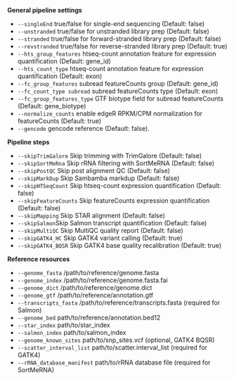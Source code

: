 **General pipeline settings**
* `--singleEnd` true/false for single-end sequencing (Default: false)
* `--unstranded` true/false for unstranded library prep (Default: false)
* `--stranded` true/false for forward-stranded library prep (Default: false)
* `--revstranded` true/false for reverse-stranded library prep (Default: true)
* `--hts_group_features` htseq-count annotation feature for expression quantification (Default: gene_id)
* `--hts_count_type` htseq-count annotation feature for expression quantification (Default: exon)
* `--fc_group_features` subread featureCounts group (Default: gene_id)
* `--fc_count_type subread` subread featureCounts type (Default: exon)
* `--fc_group_features_type` GTF biotype field for subread featureCounts (Default: gene_biotype)
* `--normalize_counts` enable edgeR RPKM/CPM normalization for featureCounts (Default: true)
* `--gencode` gencode reference (Default: false).

**Pipeline steps**

* `--skipTrimGalore` Skip trimming with TrimGalore (Default: false)
* `--skipSortMeRna` Skip rRNA filtering with SortMeRNA (Default: false)
* `--skipPostQC` Skip post alignment QC (Default: false)
* `--skipMarkDup` Skip Sambamba markdup (Default: false)
* `--skipHTSeqCount` Skip htseq-count expression quantification (Default: false)
* `--skipFeatureCounts` Skip featureCounts expression quantification (Default: false)
* `--skipMapping` Skip STAR alignment (Default: false)
* `--skipSalmon`Skip Salmon transcript quantification (Default: false)
* `--skipMultiQC` Skip MultiQC quality report (Default: false)
* `--skipGATK4_HC` Skip GATK4 variant calling (Default: true)
* `--skipGATK4_BQSR` Skip GATK4 base quality recalibration (Default: true)

**Reference resources**

* `--genome_fasta` /path/to/reference/genome.fasta
* `--genome_index` /path/to/reference/genome.fasta.fai
* `--genome_dict` /path/to/reference/genome.dict
* `--genome_gtf` /path/to/reference/annotation.gtf
* `--transcripts_fasta` /path/to/reference/transcripts.fasta (required for Salmon)
* `--genome_bed` path/to/reference/annotation.bed12 
* `--star_index` path/to/star_index 
* `--salmon_index` path/to/salmon_index  
* `--genome_known_sites` path/to/snp_sites.vcf (optional, GATK4 BQSR) 
* `--scatter_interval_list` path/to/scatter.interval_list (required for GATK4) 
* `--rRNA_database_manifest` path/to/rRNA database file (required for SortMeRNA) 


